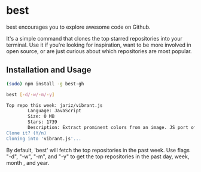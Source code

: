 # best

best encourages you to explore awesome code on Github.

It's a simple command that clones the top starred repositories into your terminal. Use it if you're looking for inspiration, want to be more involved in open source, or are just curious about which repositories are most popular.

## Installation and Usage
```bash
(sudo) npm install -g best-gh

best [-d/-w/-m/-y]

Top repo this week: jariz/vibrant.js
        Language: JavaScript
        Size: 0 MB
        Stars: 1739
        Description: Extract prominent colors from an image. JS port of Android's Palette.
Clone it? (Y/n)
Cloning into 'vibrant.js'...

```

By default, 'best' will fetch the top repositories in the past week. Use flags "-d", "-w", "-m", and "-y" to get the top repositories in the past day, week, month , and year.
